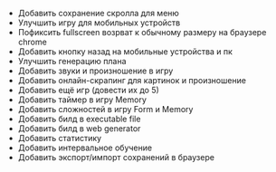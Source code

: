 + Добавить сохранение скролла для меню
+ Улучшить игру для мобильных устройств
+ Пофиксить fullscreen возрват к обычному размеру на браузере chrome
+ Добавить кнопку назад на мобильные устройства и пк
+ Улучшить генерацию плана
+ Добавить звуки и произношение в игру
+ Добавить онлайн-скрапинг для картинок и произношение
+ Добавить ещё игр (довести их до 5)
+ Добавить таймер в игру Memory
+ Добавить сложностей в игру Form и Memory
+ Добавить билд в executable file
+ Добавить билд в web generator
+ Добавить статистику
+ Добавить интервальное обучение
+ Добавить экспорт/импорт сохранений в браузере